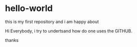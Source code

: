 # hello-world
this is my first repository and i am happy about

Hi Everybody,
i try to undertsand how do one uses the GITHUB.

thanks
